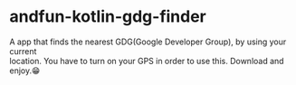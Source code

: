 # andfun-kotlin-gdg-finder
A app that finds the nearest GDG(Google Developer Group), by using your current <br>
location.
You have to turn on your GPS in order to use this.
Download and enjoy.😁
